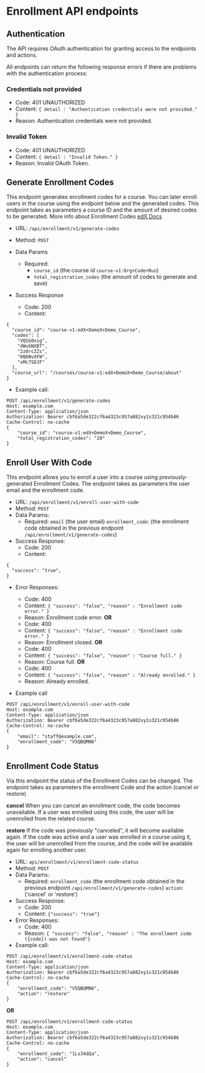 # Enrollment API endpoints

## Authentication
The API requires OAuth authentication for granting access to the endpoints and actions.

All endpoints can return the following response errors if there are problems with the authentication process:

### Credentials not provided
* Code: 401 UNAUTHORIZED
* Content: `{ detail : "Authentication credentials were not provided." }`
* Reason: Authentication credentials were not provided.

### Invalid Token
* Code: 401 UNAUTHORIZED
* Content: `{ detail : "Invalid Token." }`
* Reason: Invalid OAuth Token.

## Generate Enrollment Codes
This endpoint generates enrollment codes for a course. You can later enroll users in the course using the endpoint below and the  generated codes. This endpoint takes as parameters a course ID and the amount of desired codes to be generated.
More info about Enrollment Codes [edX Docs](http://edx.readthedocs.io/projects/open-edx-building-and-running-a-course/en/latest/manage_live_course/manage_course_fees.html#create-and-manage-enrollment-codes)

* URL: `/api/enrollment/v1/generate-codes`
* Method: `POST`
* Data Params
	* Required:
		* `course_id` (the course id `course-v1:Org+Code+Run`)
		* `total_registration_codes` (the amount of codes to generate and save)

* Success Response
	* Code: 200
	* Content:
```
{
  "course_id": "course-v1:edX+DemoX+Demo_Course",
  "codes": [
    "VQSG0xsg",
    "dWvbNXBT",
    "2z0rcZZs",
    "0Q6NvXFW",
    "xMc7SDJF"
  ],
  "course_url": "/courses/course-v1:edX+DemoX+Demo_Course/about"
}
```
* Example call:
```
POST /api/enrollment/v1/generate-codes
Host: example.com
Content-Type: application/json
Authorization: Bearer cbf6a5de322cf6a4323c957a882xy1s321c954b86
Cache-Control: no-cache
{
    "course_id": "course-v1:edX+DemoX+Demo_Course",
    "total_registration_codes": "20"
}
```

## Enroll User With Code
This endpoint allows you to enroll a user into a course using previously-generated Enrollment Codes. The endpoint takes as parameters the user email and the enrollment code.

* URL: `/api/enrollment/v1/enroll-user-with-code`
* Method: `POST`
* Data Params:
	* Required:
`email` (the user email)
`enrollment_code`: (the enrollment code obtained in the previous endpoint `/api/enrollment/v1/generate-codes`)
* Success Response:
	* Code: 200
	* Content:
```
{
  "success": "true",
}
```
* Error Responses:
	* Code: 400
	* Content: `{ "success": "false", "reason" : "Enrollment code error." }`
	* Reason: Enrollment code error.
**OR**
	* Code: 400
	* Content: `{ "success": "false", "reason" : "Enrollment code error." }`
	* Reason: Enrollment closed.
**OR**
	* Code: 400
	* Content: `{ "success": "false", "reason" : "Course full." }`
	* Reason: Course full.
**OR**
	* Code: 400
	* Content: `{ "success": "false", "reason" : "Already enrolled." }`
	* Reason: Already enrolled.

* Example call
```
POST /api/enrollment/v1/enroll-user-with-code
Host: example.com
Content-Type: application/json
Authorization: Bearer cbf6a5de322cf6a4323c957a882xy1s321c954b86
Cache-Control: no-cache
{
    "email": "staff@example.com",
    "enrollment_code": "V5QBQMN6"
}
```


## Enrollment Code Status
Via this endpoint the status of the Enrollment Codes can be changed. The endpoint takes as parameters the enrollment Code and the action (cancel or restore)

**cancel** When you can cancel an enrollment code, the code becomes unavailable. If a user was enrolled using this code, the user will be unenrolled from the related course.

**restore** If the code was previously "canceled", it will become available again. If the code was active and a user was enrolled in a course using it, the user will be unenrolled from the course, and the code will be available again for enrolling another user.

* URL: `api/enrollment/v1/enrollment-code-status`
* Method: `POST`
* Data Params:
	* Required:
`enrollment_code` (the enrollment code obtained in the previous endpoint `/api/enrollment/v1/generate-codes`)
`action`: ('cancel' or 'restore')
* Success Response:
	* Code: 200
	* Content: `{"success": "true"}`
* Error Responses:
	* Code: 400
	* Reason: `{ "success": "false", "reason" : "The enrollment code ({code}) was not found"}`
* Example call:
```
POST /api/enrollment/v1/enrollment-code-status
Host: example.com
Content-Type: application/json
Authorization: Bearer cbf6a5de322cf6a4323c957a882xy1s321c954b86
Cache-Control: no-cache
{
    "enrollment_code": "V5QBQMN6",
    "action": "restore"
}
```
**OR**
```
POST /api/enrollment/v1/enrollment-code-status
Host: example.com
Content-Type: application/json
Authorization: Bearer cbf6a5de322cf6a4323c957a882xy1s321c954b86
Cache-Control: no-cache
{
    "enrollment_code": "1Ls34dQa",
    "action": "cancel"
}
```
